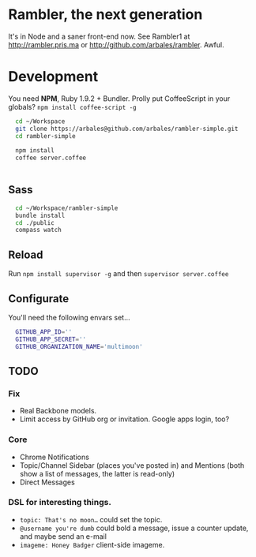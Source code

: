# Rambler, the next generation
It's in Node and a saner front-end now. See Rambler1 at http://rambler.pris.ma or http://github.com/arbales/rambler. Awful.

# Development
You need **NPM**, Ruby 1.9.2 + Bundler. Prolly put CoffeeScript in your globals? `npm install coffee-script -g`

```sh
  cd ~/Workspace
  git clone https://arbales@github.com/arbales/rambler-simple.git
  cd rambler-simple
  
  npm install
  coffee server.coffee         
  
```

## Sass
```sh
  cd ~/Workspace/rambler-simple
  bundle install
  cd ./public
  compass watch
```
       
## Reload
Run `npm install supervisor -g` and then `supervisor server.coffee`

## Configurate

You'll need the following envars set...

```sh
  GITHUB_APP_ID=''
  GITHUB_APP_SECRET=''
  GITHUB_ORGANIZATION_NAME='multimoon'
```      

## TODO                                       

### Fix
    
* Real Backbone models.
* Limit access by GitHub org or invitation. Google apps login, too?

### Core       
        
* Chrome Notifications
* Topic/Channel Sidebar (places you've posted in) and Mentions (both show a list of messages, the latter is read-only)
* Direct Messages
                       
### DSL for interesting things.
    
* `topic: That's no moon…` could set the topic.
* `@username you're dumb` could bold a message, issue a counter update, and maybe send an e-mail
* `imageme: Honey Badger` client-side imageme.